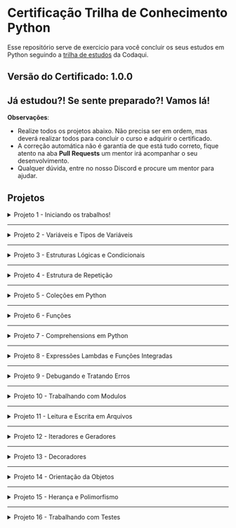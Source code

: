 # Certificação Trilha de Conhecimento Python

Esse repositório serve de exercicio para você concluir os seus estudos em Python seguindo a [trilha de estudos](https://github.com/codaqui/institucional-trilhas-estudos/blob/main/guias/programador-python.md) da Codaqui.

## Versão do Certificado: 1.0.0

## Já estudou?! Se sente preparado?! Vamos lá!

**Observações**:

- Realize todos os projetos abaixo. Não precisa ser em ordem, mas deverá realizar todos para concluir o curso e adquirir o certificado.
- A correção automática não é garantia de que está tudo correto, fique atento na aba **Pull Requests** um mentor irá acompanhar o seu desenvolvimento.
- Qualquer dúvida, entre no nosso Discord e procure um mentor para ajudar.

## Projetos

<details>
<summary>Projeto 1 - Iniciando os trabalhos!</summary>

1. Dentro da pasta `projetos` crie o arquivo `projeto1.py`.
2. O seu arquivo `projeto1.py` deverá exibir um `Hello World!` quando executado.

</details>

---

<details>
<summary>Projeto 2 - Variáveis e Tipos de Variáveis</summary>

1. Dentro da pasta `projetos` crie o arquivo `projeto2.py`.
2. O seu arquivo deverá em ordem:

```text
- Definir uma variável chamada 'texto' com o valor de 'texto'.
- Definir uma variável chamada 'numero' com o valor de 2.
- Definir uma variável chamada 'boleano' com o valor de False.
- Crie uma conta que realize uma operação (soma, subtração, multiplicação ou divisão) com o numero 55 e o resultado deverá ser maior que 90 e menor que 100. Você deverá salvar isso em uma variável chamada 'desafio1'.
- Definir uma variável chamada `dinheiro` que represente o valor de R$7,50 e que possamos utilizar essa variável em uma equação.
```

</details>

---

<details>
    <summary>Projeto 3 - Estruturas Lógicas e Condicionais</summary>

1. Dentro da pasta `projetos` crie o arquivo `projeto3.py`.
2. O seu arquivo deverá em ordem executar os exercicios abaixo:

<details>
<summary>Exercicio 1</summary>

- Copie o codigo abaixo e cole no arquivo.

```python
lista_de_compras = ['Banana', 'Arroz', 'Laranja']
```
 
</details>

<details>
<summary>Exercicio 2</summary>

- Crie um código que verifica o objeto `Uva` existe na `lista_de_compras`, caso existe utilize print para algum texto. Faça a verificação logo após definir a lista.

</details>

<details>
<summary>Exercicio 3</summary>

- Copie o codigo abaixo e cole no mesmo arquivo, logo após a ultima resposta..

```python
lista_de_numeros = [50, 60, 834241542, 5433302]
```

</details>

<details>
<summary>Exercicio 4</summary>

- Verifique se a soma dos números em `lista_de_numeros` é maior do que `86422542`, caso seja `print('soma é maior')`.

</details>

<details>
<summary>Exercicio 5</summary>

- Dado a seguinte lista

```python
lista_de_numeros = range(100)
```

Exiba uma sub lista chamada `lista_par` dos números da `lista_de_numeros` que são pares, e outra sub lista chamada `lista_impar` com os impares.

</details>

<details>
<summary>Exercicio 6</summary>

- Tempo e Data (Origem: https://pense-python.caravela.club/05-condicionais-e-recursividade/14-exercicios.html)

O módulo time fornece uma função, também chamada time, que devolve a Hora Média de Greenwich na “época”, que é um momento arbitrário usado como ponto de referência. Em sistemas UNIX, a época é primeiro de janeiro de 1970.

```bash
>>> import time
>>> time.time()
1437746094.5735958
```
Escreva um script que leia a hora atual e a converta em um tempo em horas, minutos e segundos, mais o número de dias desde a época.

</details>


</details>

---

<details>
<summary>Projeto 4 - Estrutura de Repetição</summary>

1. Dentro da pasta `projetos` crie o arquivo `projeto4.py`.
2. O seu arquivo deverá em ordem executar os exercicios abaixo:

**Exercicios**:

1. Dada a seguinte lista abaixo.
2. Crie um código que seja capaz de imprimir(_print_) todos os valores contidos na lista. 

 ```python
nomes = ["Enderson", "Luiz Fernando", "Pedro", "Isis", "Kamily", "Bianca", "Mell Steissy", "Caio"]
 ```


</details>

---
<details>
<summary>Projeto 5 - Coleções em Python</summary>

1. Dentro da pasta `projetos` crie o arquivo `projeto5.py`.
2. O seu arquivo deverá em ordem executar os exercicios abaixo:

**Exercicios**:

1. Copie e cole a lista a seguir dentro do seu código.
2. Com a lista declarada, remova o primeiro e segundo index da `lista_de_numeros`.
 
 ```python
lista_de_numeros = [12, 23, 34, 45]
 ```
 
 
1. Defina a tupla a seguir.
2. Crie um código capaz de verificar qual time não possui Mundial.
3. Crie uma lista com os times que restarem da verificação.  
 
 ```python
times_com_mundial = ('Corinthians', 'Santos', 'Palmeiras', 'Flamengo')
 ```
 
1. Dado o seguinte conjunto, uma lista de dicionários.
2. Crie um código que seja capaz de printar o curso que Milena está realizando. 
 
 ```python
dados_do_aluno_1 = {
    'Nome': 'Milena',
    'Curso': 'Programação',
    'Turno': 'tarde',
    'Telefone': '9999999'
}
dados_do_aluno_2 = {
    'Nome': 'Vitor',
    'Curso': 'Design de Aplicativos',
    'Turno': 'tarde',
    'Telefone': '9999999'
}
lista_de_alunos = [dados_do_aluno_1, dados_do_aluno_2]
 ```

</details>

---
<details>
<summary>Projeto 6 - Funções</summary>

1. Dentro da pasta `projetos` crie o arquivo `projeto6.py`.
2. O seu arquivo deverá em ordem executar os exercicios abaixo:

**Exercicios**:

1. Dado o conhecimento de Movimento Retilinio Uniforme, e lembrando da equação `S = S0 + v.t` escreva um programa que responda todos os casos da tabela abaixo.

| Espaço Final | Espaço Inicial | Velocidade | Tempo |
| ------------ | -------------- | ---------- | ----- |
| ? | 100 metros | 10 metros | 10 metros/segundo | 10 segundos |
| ? | 75 metros | 5 metros | 12 metros/segundo | 5 segundos |
| ? | 150 metros | 25 metros | 15 metros/segundo | 25 segundos |

Dica: Crie uma função, e execute essa mesma função várias vezes com parametros diferentes.

2. Crie uma função que dado uma palavra, a sua função irá sempre retorna a mesma palavra, porém todas as letras em minusculo.

| Parametro | Retorno |
| --------- | ------- |
| HORA | hora |
| HoRa | hora |
| DeSCulpA | desculpa |

</details>

---
<details>
<summary>Projeto 7 - Comprehensions em Python</summary>

1. Dentro da pasta `projetos` crie o arquivo `projeto6.py`.
2. O seu arquivo deverá em ordem executar os exercicios abaixo:

**Exercicios**:

1. Crie utilizando apenas uma linha, uma lista chamada `numeros`, e essa lista vai conter todos os numeros de 1 a 10 multiplicado por 2.


```python
# Dica
numeros = [para cada numero de range(1,10) multiplique esse numero por 2]
```

2. Crie utilizando apenas uma linha, uma lista chamada `numeros_pares`, que contenha todos numeros pares de 0 a 100.

```python
# Dica
numeros = [ quero numero dentro de uma lista de 0,100 que % 2 seja 0 ]
```

3. Crie utilizando apenas uma linha, uma lista chamada `possui_a`, que verifique os valores da lista_de_compras, retornando `True` quando a palavra possui a letra `a` e `False` quando não.

```
lista_de_compras = ['Banana', 'Abacate', 'Uva', 'Melão', 'Colher', 'Ovo', 'Queijo']
# Dica
possui_a = [ verdadeiro quando a palavra tem a e falso quando não tem para todas as palavras da lista]
```


</details>

---
<details>
<summary>Projeto 8 - Expressões Lambdas e Funções Integradas</summary>

1. Dentro da pasta `projetos` crie o arquivo `projeto7.py`.
2. O seu arquivo deverá em ordem executar os exercicios abaixo:

**Exercicios**:

1. Crie uma função lambda que some dois numeros.
2. Dada a lista abaixo, utilize `map` e uma função `lambda` para multiplicar todos os valores por 2.

```python
lista_de_numeros = [2, 4, 6, 8]
```


</details>

---
<details>
<summary>Projeto 9 - Debugando e Tratando Erros</summary>

1. Dentro da pasta `projetos` crie o arquivo `projeto9.py`.
2. O seu arquivo deverá em ordem executar os exercicios abaixo:

**Exercicios**:

1. Crie uma função que some dois valores, quando o usuário digitar um valor que não seja `float` ou `int` você irá dar `print` em uma mensagem de erro e não deixando o interpretador retornar erro.
2. Crie um programa que a pessoa possa consultar alunos, dado o dicionário abaixo, se a pessoa digitar um nome que não existe, retorne uma mensagem de erro sem deixar o interpreador retornar o erro.

```python

dict_alunos = {
  'joao' : { 'nome': 'joao', 'idade': 14 },
  'maria' : { 'nome': 'maria', 'idade': 14 },
}
```


</details>

---

<details>
<summary>Projeto 10 - Trabalhando com Modulos</summary>

1. Dentro da pasta `projetos` crie o arquivo `projeto10.py`.
2. O seu arquivo deverá em ordem executar os exercicios abaixo:

**Exercicios**:

1. Crie um modulo chamado `calculadora`, dentro desse modulo crie dois submodulos: `somar` e `dividir`, cujo possuam as funções `somar_dois_numeros` e `dividir_dois_numeros`, fazendo com que o código abaixo passe a funcionar.

```python
from calculadora.somar import somar_dois_numeros
from calculadora.dividir import dividir_dois_numeros

somar_dois_numeros(2,2)
dividir_dois_numeros(4,2)
```

</details>

---
<details>
<summary>Projeto 11 - Leitura e Escrita em Arquivos</summary>

1. Dentro da pasta `projetos` crie o arquivo `projeto11.py`.
2. O seu arquivo deverá em ordem executar os exercicios abaixo:

**Exercicios**:

1. Crie um arquivo `texto.txt` e insira uma contagem de números de 0 a 10.
2. Crie uma lista de dicionários simulando um cadastro de usuário, contendo `usuario, senha` e salve em um json nomeado: `top_secret.json`.
3. Crie um CSV com as colunas Materia | Nota | Bimestre, faça esse csv ser capaz de salvar dados de notas escolares.

</details>

---
<details>
<summary>Projeto 12 - Iteradores e Geradores</summary>

1. Dentro da pasta `projetos` crie o arquivo `projeto12.py`.
2. O seu arquivo deverá em ordem executar os exercicios abaixo:
    
**Exercicios**:
1. Crie utilizando um iterador/gerador um código capaz de exibir 15 números da sequencia de Fibonacci.
2. Crie utilizando um iterador/gerador um código capaz de verificar números divisíveis por 10 sem conter resto.


</details>

---
<details>
<summary>Projeto 13 - Decoradores</summary>

1. Dentro da pasta `projetos` crie o arquivo `projeto13.py`.
2. O seu arquivo deverá em ordem executar os exercicios abaixo:

**Exercicios**:

1. Crie um decorador que possa fazer com que as funções abaixo, sempre que executadas exibam um print('Nome da função'), chame seu decorador de `meu_decorador_log`.

```python
def somar_dois_numeros(a,b):
  return a + b
  
def dividir_dois_numeros(a,b):
  return a / b
```

</details>

---
<details>
<summary>Projeto 14 - Orientação da Objetos</summary>

1. Dentro da pasta `projetos` crie o arquivo `projeto14.py`.
2. O seu arquivo deverá em ordem executar os exercicios abaixo:

**Exercicios**:

1. Crie utilizando Objetos e Classes, um pequeno sistema capaz de cadastrar/buscar livros em uma varíavel global.
    
**Dica**:

- O seu usuário precisa de um menu, onde ele possa escolher, cadastrar livro, buscar livro, sair.
- O seu usuário informa Nome / Ano de Lançamento / Autor.
- Utilize metodos para acessar os atributos do livro.

</details>

---
<details>
<summary>Projeto 15 - Herança e Polimorfismo</summary>

1. Dentro da pasta `projetos` crie o arquivo `projeto15.py`.
2. O seu arquivo deverá em ordem executar os exercicios abaixo:

**Exercicios**:
    
1. Crie um pequeno exemplo para explicar herança e polimorfismo com automoveís.
2. Seu código deverá criar Carros, Onibus, Bicicletas... De diferentes modelos e atributos utilizando os conceitos abordados nesse tópico.



</details>

---
<details>
<summary>Projeto 16 - Trabalhando com Testes</summary>

1. Dentro da pasta `projetos` crie o arquivo `projeto16.py`.
2. O seu arquivo deverá em ordem executar os exercicios abaixo:

**Exercicios**:
    
1. Crie dentro do seu arquivo pelo menos 5 testes para exercicios anteriores.
2. Será válido testes em contas, textos... Utilize testes!


</details>
